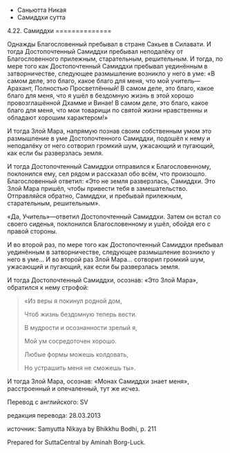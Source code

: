 









* Саньютта Никая
* Самиддхи сутта


4\.22\. Самиддхи
\=\=\=\=\=\=\=\=\=\=\=\=\=\=



Однажды Благословенный пребывал в стране Сакьев в Силавати\. И тогда Достопочтенный Самиддхи пребывал неподалёку от Благословенного прилежным, старательным, решительным\. И тогда, по мере того как Достопочтенный Самиддхи пребывал уединённым в затворничестве, следующее размышление возникло у него в уме: «В самом деле, это благо, какое благо для меня, что мой учитель—Арахант, Полностью Просветлённый\! В самом деле, это благо, какое благо для меня, что я ушёл в бездомную жизнь в этой хорошо провозглашённой Дхамме и Винае\! В самом деле, это благо, какое благо для меня, что мои товарищи по святой жизни нравственны и обладают хорошим характером\!»


И тогда Злой Мара, напрямую познав своим собственным умом это размышление в уме Достопочтенного Самиддхи, подошёл к нему и неподалёку от него сотворил громкий шум, ужасающий и пугающий, как если бы разверзлась земля\.


И тогда Достопочтенный Самиддхи отправился к Благословенному, поклонился ему, сел рядом и рассказал обо всём, что произошло\. Благословенный ответил: «Это не земля разверзлась, Самиддхи\. Это Злой Мара пришёл, чтобы привести тебя в замешательство\. Отправляйся обратно, Самиддхи, и пребывай прилежным, старательным, решительным»\.


«Да, Учитель»—ответил Достопочтенный Самиддхи\. Затем он встал со своего сиденья, поклонился Благословенному и ушёл, обойдя его с правой стороны\.


И во второй раз, по мере того как Достопочтенный Самиддхи пребывал уединённым в затворничестве, следующее размышление возникло у него в уме… И во второй раз Злой Мара… сотворил громкий шум, ужасающий и пугающий, как если бы разверзлась земля\.


И тогда Достопочтенный Самиддхи, осознав: «Это Злой Мара», обратился к нему строфой:



> «Из веры я покинул родной дом,  
> 
> Чтоб жизнь бездомную теперь вести\.  
> 
> В мудрости и осознанности зрелый я,  
> 
> Мой ум сосредоточен хорошо\.  
> 
> Любые формы можешь колдовать,  
> 
> Но устрашить меня не сможешь ты»\.


И тогда Злой Мара, осознав: «Монах Самиддхи знает меня», расстроенный и опечаленный, тут же исчез\.



Перевод с английского: SV


редакция перевода: 28\.03\.2013


источник: Samyutta Nikaya by Bhikkhu Bodhi, p\. 211


Prepared for SuttaCentral by Aminah Borg\-Luck\.






